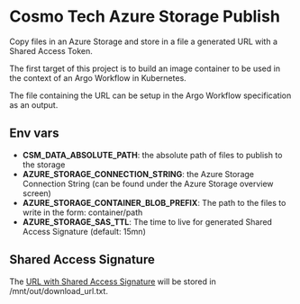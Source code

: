 # Cosmo Tech Azure Storage Publish
Copy files in an Azure Storage and store in a file a generated URL with a Shared Access Token.

The first target of this project is to build an image container to be used in the context of an Argo Workflow in Kubernetes.

The file containing the URL can be setup in the Argo Workflow specification as an output.
## Env vars
- **CSM_DATA_ABSOLUTE_PATH**: the absolute path of files to publish to the storage
- **AZURE_STORAGE_CONNECTION_STRING**: the Azure Storage Connection String (can be found under the Azure Storage overview screen)
- **AZURE_STORAGE_CONTAINER_BLOB_PREFIX**: The path to the files to write in the form: container/path
- **AZURE_STORAGE_SAS_TTL**: The time to live for generated Shared Access Signature (default: 15mn)
## Shared Access Signature
The [URL with Shared Access Signature](https://docs.microsoft.com/en-us/azure/storage/common/storage-sas-overview) will be stored in /mnt/out/download_url.txt.
